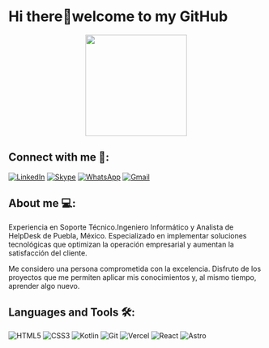 # Hi there👋welcome to my GitHub
<div id="header" align="center">
  <img src="https://media3.giphy.com/media/v1.Y2lkPTc5MGI3NjExMW01d3YzbDBpdHY2d2RkOG9wNTdrZ25vempsc2d4YnhmMmVmYXhhdyZlcD12MV9pbnRlcm5hbF9naWZfYnlfaWQmY3Q9cw/AJFI5AKXajb35FSDTD/giphy.gif" width="200"/>
</div>

<!-- <div id="banner" align="center">
    <img src="github-header-image.png" width="700"/>
</div> -->
## Connect with me 🔎:
[![LinkedIn](https://img.shields.io/badge/linkedin-%230077B5.svg?style=for-the-badge&logo=linkedin&logoColor=white)](https://www.linkedin.com/in/pablo-munoz-vega/)
[![Skype](https://img.shields.io/badge/Skype-%2300AFF0.svg?style=for-the-badge&logo=Skype&logoColor=white)](https://join.skype.com/invite/cegeqFScTEbJ)
[![WhatsApp](https://img.shields.io/badge/WhatsApp-25D366?style=for-the-badge&logo=whatsapp&logoColor=white)](https://api.whatsapp.com/send?phone=2451099498)
[![Gmail](https://img.shields.io/badge/Gmail-D14836?style=for-the-badge&logo=gmail&logoColor=white)](mailto:jpablo.engineer@gmail.com)

## About me 💻:
Experiencia en Soporte Técnico.Ingeniero Informático y Analista de HelpDesk de Puebla, México. Especializado en implementar soluciones tecnológicas que optimizan la operación empresarial y aumentan la satisfacción del cliente.

Me considero una persona comprometida con la excelencia. Disfruto de los proyectos que me permiten aplicar mis conocimientos y, al mismo tiempo, aprender algo nuevo.

## Languages and Tools 🛠️: 

![HTML5](https://img.shields.io/badge/html5-%23E34F26.svg?style=for-the-badge&logo=html5&logoColor=white)
![CSS3](https://img.shields.io/badge/css3-%231572B6.svg?style=for-the-badge&logo=css3&logoColor=white)
![Kotlin](https://img.shields.io/badge/kotlin-%237F52FF.svg?style=for-the-badge&logo=kotlin&logoColor=white)
![Git](https://img.shields.io/badge/git-%23F05033.svg?style=for-the-badge&logo=git&logoColor=white)
![Vercel](https://img.shields.io/badge/vercel-%23000000.svg?style=for-the-badge&logo=vercel&logoColor=white)
![React](https://img.shields.io/badge/react-%2320232a.svg?style=for-the-badge&logo=react&logoColor=%2361DAFB)
![Astro](https://img.shields.io/badge/astro-%232C2052.svg?style=for-the-badge&logo=astro&logoColor=white)